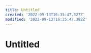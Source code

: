 ```yaml
---
title: Untitled
created: '2022-09-13T16:35:47.327Z'
modified: '2022-09-13T16:35:47.382Z'
---
```


# Untitled
